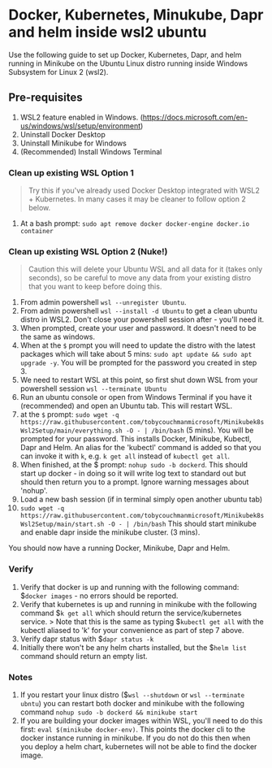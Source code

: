 # Docker, Kubernetes, Minukube, Dapr and helm inside wsl2 ubuntu

Use the following guide to set up Docker, Kubernetes, Dapr, and helm running in Minikube on the Ubuntu Linux distro running inside Windows Subsystem for Linux 2 (wsl2).

## Pre-requisites
1. WSL2 feature enabled in Windows. (https://docs.microsoft.com/en-us/windows/wsl/setup/environment)
1. Uninstall Docker Desktop
1. Uninstall Minikube for Windows
1. (Recommended) Install Windows Terminal

### Clean up existing WSL Option 1
> Try this if you've already used Docker Desktop integrated with WSL2 + Kubernetes. In many cases it may be cleaner to follow option 2 below.
1. At a bash prompt: `sudo apt remove docker docker-engine docker.io container`

### Clean up existing WSL Option 2 (Nuke!)
> Caution this will delete your Ubuntu WSL and all data for it (takes only seconds), so be careful to move any data from your existing distro that you want to keep before doing this.
1. From admin powershell `wsl --unregister Ubuntu`.
1. From admin powershell `wsl --install -d Ubuntu` to get a clean ubuntu distro in WSL2. Don't close your powershell session after - you'll need it.
1. When prompted, create your user and password. It doesn't need to be the same as windows.
1. When at the `$` prompt you will need to update the distro with the latest packages which will take about 5 mins: `sudo apt update && sudo apt upgrade -y`. You will be prompted for the password you created in step 3.
1. We need to restart WSL at this point, so first shut down WSL from your powershell session `wsl --terminate Ubuntu`
1. Run an ubuntu console or open from Windows Terminal if you have it (recommended) and open an Ubuntu tab. This will restart WSL.
1. at the `$` prompt: `sudo wget -q https://raw.githubusercontent.com/tobycouchmanmicrosoft/Minikubek8sWsl2Setup/main/everything.sh -O - | /bin/bash` (5 mins). You will be prompted for your password. This installs Docker, Minikube, Kubectl, Dapr and Helm. An alias for the 'kubectl' command is added so that you can invoke it with `k`, e.g. `k get all` instead of `kubectl get all`.
1. When finished, at the $ prompt: `nohup sudo -b dockerd`. This should start up docker - in doing so it will write log text to standard out but should then return you to a prompt. Ignore warning messages about 'nohup'.
1. Load a new bash session (if in terminal simply open another ubuntu tab)
1. `sudo wget -q https://raw.githubusercontent.com/tobycouchmanmicrosoft/Minikubek8sWsl2Setup/main/start.sh -O - | /bin/bash` This should start minikube and enable dapr inside the minikube cluster. (3 mins).

You should now have a running Docker, Minikube, Dapr and Helm.

### Verify
1. Verify that docker is up and running with the following command: $`docker images` - no errors should be reported.
2. Verify that kubernetes is up and running in minikube with the following command $`k get all` which should return the service/kubernetes service. > Note that this is the same as typing $`kubectl get all` with the kubectl aliased to 'k' for your convenience as part of step 7 above.
4. Verify dapr status with $`dapr status -k`
5. Initially there won't be any helm charts installed, but the $`helm list` command should return an empty list.

### Notes
1. If you restart your linux distro ($`wsl --shutdown` or `wsl --terminate ubntu`) you can restart both docker and minikube with the following command `nohup sudo -b dockerd && minikube start`
1. If you are building your docker images within WSL, you'll need to do this first: `eval $(minikube docker-env)`. This points the docker cli to the docker instance running in minikube. If you do not do this then when you deploy a helm chart, kubernetes will not be able to find the docker image.
